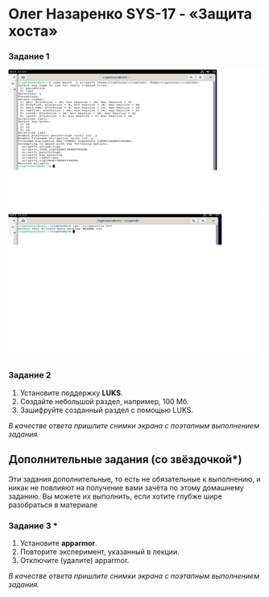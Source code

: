 # Олег Назаренко SYS-17 -  «Защита хоста»

### Задание 1
![Monitoring](https://github.com/olegnazarenko92/Nazarenko-db/blob/31fda2f081e433e323f78bb51c09834d64a4be90/%D0%97%D0%A51.png)
![Monitoring](https://github.com/olegnazarenko92/Nazarenko-db/blob/afe56dac10508a305dec7b4fb6ade1a595c5cea1/%D0%97%D0%A52.png)

### Задание 2

1. Установите поддержку **LUKS**.
2. Создайте небольшой раздел, например, 100 Мб.
3. Зашифруйте созданный раздел с помощью LUKS.

*В качестве ответа пришлите снимки экрана с поэтапным выполнением задания.*


## Дополнительные задания (со звёздочкой*)

Эти задания дополнительные, то есть не обязательные к выполнению, и никак не повлияют на получение вами зачёта по этому домашнему заданию. Вы можете их выполнить, если хотите глубже шире разобраться в материале

### Задание 3 *

1. Установите **apparmor**.
2. Повторите эксперимент, указанный в лекции.
3. Отключите (удалите) apparmor.


*В качестве ответа пришлите снимки экрана с поэтапным выполнением задания.*



